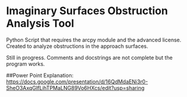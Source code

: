 # Imaginary Surfaces Obstruction Analysis Tool
Python Script that requires the arcpy module and the advanced license.  Created to analyze obstructions in the approach surfaces.

Still in progress.  Comments and docstrings are not complete but the program works.

##Power Point Explanation:
https://docs.google.com/presentation/d/16QdMdaENi3r0-SheO3AxqGIfLihTPMaLNG89Vo6HXcs/edit?usp=sharing
